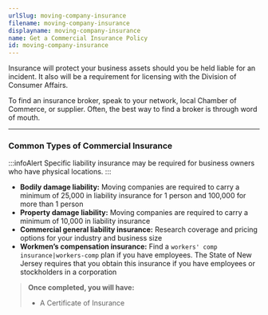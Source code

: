 ```yaml
---
urlSlug: moving-company-insurance
filename: moving-company-insurance
displayname: moving-company-insurance
name: Get a Commercial Insurance Policy
id: moving-company-insurance
---
```

Insurance will protect your business assets should you be held liable for an incident. It also will be a requirement for licensing with the Division of Consumer Affairs.

To find an insurance broker, speak to your network, local Chamber of Commerce, or supplier. Often, the best way to find a broker is through word of mouth.

- - -

### Common Types of Commercial Insurance

:::infoAlert 
 Specific liability insurance may be required for business owners who have physical locations.
:::

* **Bodily damage liability:** Moving companies are required to carry a minimum of 25,000 in liability insurance for 1 person and 100,000 for more than 1 person
* **Property damage liability:** Moving companies are required to carry a minimum of 10,000 in liability insurance
* **Commercial general liability insurance:** Research coverage and pricing options for your industry and business size
* **Workmen’s compensation insurance:** Find a `workers' comp insurance|workers-comp` plan if you have employees. The State of New Jersey requires that you obtain this insurance if you have employees or stockholders in a corporation

> **Once completed, you will have:**
>
> * A Certificate of Insurance